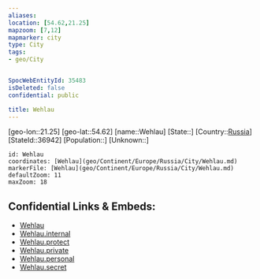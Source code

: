 ```yaml
---
aliases: 
location: [54.62,21.25]
mapzoom: [7,12] 
mapmarker: city 
type: City
tags:
- geo/City


SpocWebEntityId: 35483
isDeleted: false
confidential: public

title: Wehlau
---
```

[geo-lon::21.25]
[geo-lat::54.62]
[name::Wehlau]
[State::]
[Country::[Russia](geo/Continent/Europe/Russia.md)]
[StateId::36942]
[Population::]
[Unknown::]


```leaflet
id: Wehlau
coordinates: [Wehlau](geo/Continent/Europe/Russia/City/Wehlau.md)
markerFile: [Wehlau](geo/Continent/Europe/Russia/City/Wehlau.md)
defaultZoom: 11 
maxZoom: 18
```


## Confidential Links & Embeds: 
- [Wehlau](../../../../../../_public/geo/Continent/Europe/Russia/City/Wehlau.md) 
- [Wehlau.internal](../../../../../../_internal/geo/Continent/Europe/Russia/City/Wehlau.internal.md) 
- [Wehlau.protect](../../../../../../_protect/geo/Continent/Europe/Russia/City/Wehlau.protect.md) 
- [Wehlau.private](../../../../../../_private/geo/Continent/Europe/Russia/City/Wehlau.private.md) 
- [Wehlau.personal](../../../../../../_personal/geo/Continent/Europe/Russia/City/Wehlau.personal.md) 
- [Wehlau.secret](../../../../../../_secret/geo/Continent/Europe/Russia/City/Wehlau.secret.md) 

